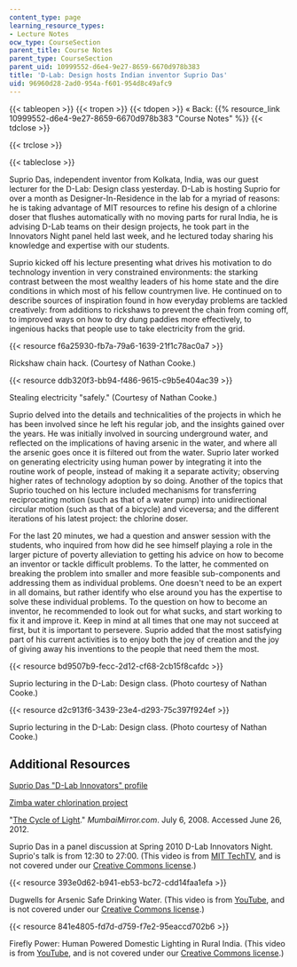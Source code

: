```yaml
---
content_type: page
learning_resource_types:
- Lecture Notes
ocw_type: CourseSection
parent_title: Course Notes
parent_type: CourseSection
parent_uid: 10999552-d6e4-9e27-8659-6670d978b383
title: 'D-Lab: Design hosts Indian inventor Suprio Das'
uid: 96960d28-2ad0-954a-f601-954d8c49afc9
---
```


{{< tableopen >}}
{{< tropen >}}
{{< tdopen >}}
« Back: {{% resource_link 10999552-d6e4-9e27-8659-6670d978b383 "Course Notes" %}}
{{< tdclose >}}

{{< trclose >}}

{{< tableclose >}}

Suprio Das, independent inventor from Kolkata, India, was our guest lecturer for the D-Lab: Design class yesterday. D-Lab is hosting Suprio for over a month as Designer-In-Residence in the lab for a myriad of reasons: he is taking advantage of MIT resources to refine his design of a chlorine doser that flushes automatically with no moving parts for rural India, he is advising D-Lab teams on their design projects, he took part in the Innovators Night panel held last week, and he lectured today sharing his knowledge and expertise with our students.

Suprio kicked off his lecture presenting what drives his motivation to do technology invention in very constrained environments: the starking contrast between the most wealthy leaders of his home state and the dire conditions in which most of his fellow countrymen live. He continued on to describe sources of inspiration found in how everyday problems are tackled creatively: from additions to rickshaws to prevent the chain from coming off, to improved ways on how to dry dung paddies more effectively, to ingenious hacks that people use to take electricity from the grid.

{{< resource f6a25930-fb7a-79a6-1639-21f1c78ac0a7 >}}

Rickshaw chain hack. (Courtesy of Nathan Cooke.)

{{< resource ddb320f3-bb94-f486-9615-c9b5e404ac39 >}}

Stealing electricity "safely." (Courtesy of Nathan Cooke.)

Suprio delved into the details and technicalities of the projects in which he has been involved since he left his regular job, and the insights gained over the years. He was initially involved in sourcing underground water, and reflected on the implications of having arsenic in the water, and where all the arsenic goes once it is filtered out from the water. Suprio later worked on generating electricity using human power by integrating it into the routine work of people, instead of making it a separate activity; observing higher rates of technology adoption by so doing. Another of the topics that Suprio touched on his lecture included mechanisms for transferring reciprocating motion (such as that of a water pump) into unidirectional circular motion (such as that of a bicycle) and viceversa; and the different iterations of his latest project: the chlorine doser.

For the last 20 minutes, we had a question and answer session with the students, who inquired from how did he see himself playing a role in the larger picture of poverty alleviation to getting his advice on how to become an inventor or tackle difficult problems. To the latter, he commented on breaking the problem into smaller and more feasible sub-components and addressing them as individual problems. One doesn't need to be an expert in all domains, but rather identify who else around you has the expertise to solve these individual problems. To the question on how to become an inventor, he recommended to look out for what sucks, and start working to fix it and improve it. Keep in mind at all times that one may not succeed at first, but it is important to persevere. Suprio added that the most satisfying part of his current activities is to enjoy both the joy of creation and the joy of giving away his inventions to the people that need them the most.

{{< resource bd9507b9-fecc-2d12-cf68-2cb15f8cafdc >}}

Suprio lecturing in the D-Lab: Design class. (Photo courtesy of Nathan Cooke.)

{{< resource d2c913f6-3439-23e4-d293-75c397f924ef >}}

Suprio lecturing in the D-Lab: Design class. (Photo courtesy of Nathan Cooke.)

Additional Resources
--------------------

[Suprio Das "D-Lab Innovators" profile](https://d-lab.mit.edu/news-blog/blog/d-lab-design-hosts-indian-inventor-suprio-das)

[Zimba water chlorination project](http://www.zimbawater.com/)

"[The Cycle of Light](http://www.mumbaimirror.com/others/sunday-read/The-cycle-of-light/articleshow/15827885.cms)." _MumbaiMirror.com_. July 6, 2008. Accessed June 26, 2012.

Suprio Das in a panel discussion at Spring 2010 D-Lab Innovators Night. Suprio's talk is from 12:30 to 27:00. (This video is from [MIT TechTV](http://techtv.mit.edu/), and is not covered under our [Creative Commons license](/terms/#cc).)

{{< resource 393e0d62-b941-eb53-bc72-cdd14faa1efa >}}

Dugwells for Arsenic Safe Drinking Water. (This video is from [YouTube](http://youtube.com), and is not covered under our [Creative Commons license](/terms/#cc).)

{{< resource 841e4805-fd7d-d759-f7e2-95eaccd702b6 >}}

Firefly Power: Human Powered Domestic Lighting in Rural India. (This video is from [YouTube](http://youtube.com), and is not covered under our [Creative Commons license](/terms/#cc).)